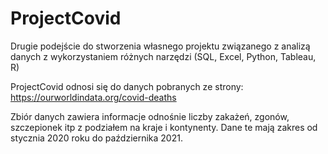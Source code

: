 # ProjectCovid

Drugie podejście do stworzenia własnego projektu związanego z analizą danych z wykorzystaniem różnych narzędzi (SQL, Excel, Python, Tableau, R)

ProjectCovid odnosi się do danych pobranych ze strony: 
https://ourworldindata.org/covid-deaths

Zbiór danych zawiera informacje odnośnie liczby zakażeń, zgonów, szczepionek itp z podziałem na kraje i kontynenty. Dane te mają zakres od stycznia 2020 roku do października 2021. 



